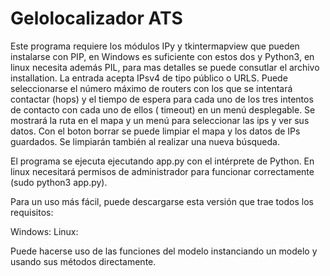 # Gelolocalizador ATS

Este programa requiere los módulos IPy y tkintermapview que pueden instalarse con PIP, en Windows es suficiente con estos dos y Python3, en linux necesita además PIL, para mas detalles se puede consutlar el archivo installation.
La entrada acepta IPsv4 de tipo público o URLS. Puede seleccionarse el número máximo de routers con los que se intentará contactar (hops) y el tiempo de espera para cada uno de los tres intentos de contacto con cada uno de ellos ( timeout) en un menú desplegable.
Se mostrará la ruta en el mapa y un menú para seleccionar las ips y ver sus datos.
Con el boton borrar se puede limpiar el mapa y los datos de IPs guardados. Se limpiarán también al realizar una nueva búsqueda.

El programa se ejecuta ejecutando app.py con el intérprete de Python. En linux necesitará permisos de administrador para funcionar correctamente (sudo python3 app.py).

Para un uso más fácil, puede descargarse esta versión que trae todos los requisitos:

Windows: 
Linux:

Puede hacerse uso de las funciones del modelo instanciando un modelo y usando sus métodos directamente. 

